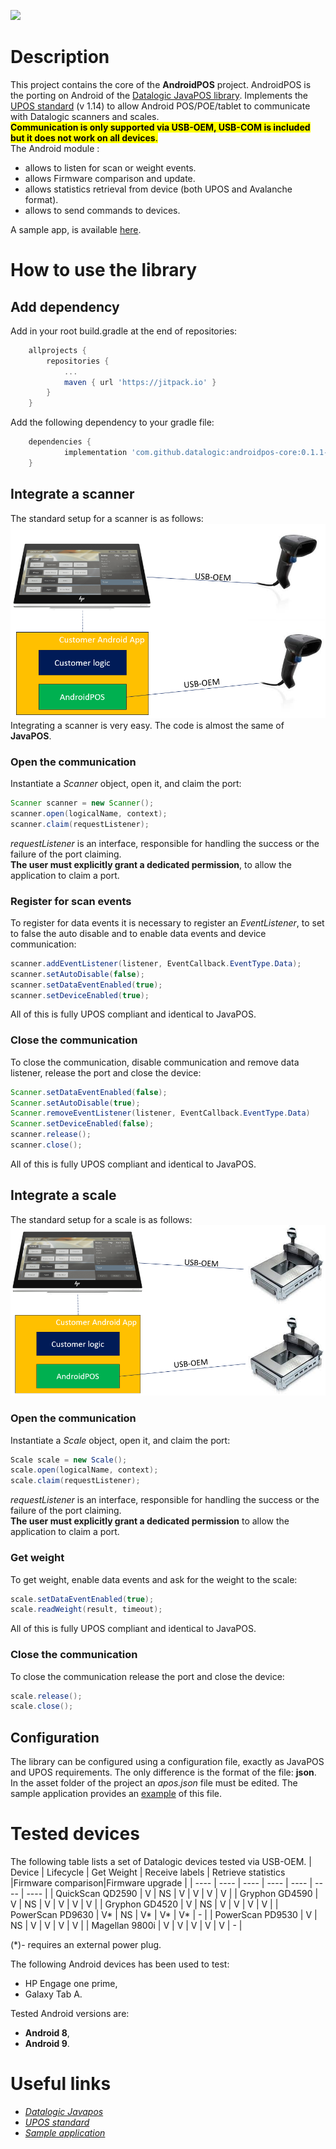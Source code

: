 [![](https://jitpack.io/v/datalogic/androidpos-core.svg)](https://jitpack.io/#datalogic/androidpos-core)
# Description
This project contains the core of the **AndroidPOS** project. AndroidPOS is the porting on Android of the [Datalogic JavaPOS library](https://datalogic.github.io/javapos/overview/). Implements the [UPOS standard](https://www.omg.org/spec/UPOS/) (v 1.14) to allow Android POS/POE/tablet to communicate with Datalogic scanners and scales.<br>
<mark>**Communication is only supported via USB-OEM, USB-COM is included but it does not work on all devices**.<br></mark>
The Android module :
- allows to listen for scan or weight events.
- allows Firmware comparison and update.
- allows statistics retrieval from device (both UPOS and Avalanche format).
- allows to send commands to devices.

A sample app, is available [here](https://github.com/datalogic/androidPOS-sampleApp).
# How to use the library
## Add dependency
Add in your root build.gradle at the end of repositories:
~~~gradle
    allprojects {
		repositories {
			...
			maven { url 'https://jitpack.io' }
		}
	}
~~~
Add the following dependency to your gradle file:
~~~gradle
    dependencies {
	        implementation 'com.github.datalogic:androidpos-core:0.1.1-alpha'
	}
~~~
## Integrate a scanner
The standard setup for a scanner is as follows:
![Scanner setup](/documentation/scanner-setup.PNG)
Integrating a scanner is very easy. The code is almost the same of **JavaPOS**.<br>
### Open the communication
Instantiate a *Scanner* object, open it, and claim the port:
~~~java
Scanner scanner = new Scanner();
scanner.open(logicalName, context);
scanner.claim(requestListener);
~~~
*requestListener* is an interface, responsible for handling the success or the failure of the port claiming.<br>
**The user must explicitly grant a dedicated permission**, to allow the application to claim a port.
### Register for scan events
To register for data events it is necessary to register an *EventListener*, to set to false the auto disable and to enable data events and device communication:
~~~java
scanner.addEventListener(listener, EventCallback.EventType.Data);
scanner.setAutoDisable(false);
scanner.setDataEventEnabled(true);
scanner.setDeviceEnabled(true);
~~~
All of this is fully UPOS compliant and identical to JavaPOS.
### Close the communication
To close the communication, disable communication and remove data listener, release the port and close the device:
~~~java
Scanner.setDataEventEnabled(false);
Scanner.setAutoDisable(true);
Scanner.removeEventListener(listener, EventCallback.EventType.Data)
Scanner.setDeviceEnabled(false);
scanner.release();
scanner.close();
~~~
All of this is fully UPOS compliant and identical to JavaPOS.
## Integrate a scale
The standard setup for a scale is as follows:
![Scale setup](/documentation/scale-setup.PNG)
### Open the communication
Instantiate a *Scale* object, open it, and claim the port:
~~~java
Scale scale = new Scale();
scale.open(logicalName, context);
scale.claim(requestListener);
~~~
*requestListener* is an interface, responsible for handling the success or the failure of the port claiming.<br>
**The user must explicitly grant a dedicated permission** to allow the application to claim a port.
### Get weight
To get weight, enable data events and ask for the weight to the scale:
~~~java
scale.setDataEventEnabled(true);
scale.readWeight(result, timeout);
~~~
All of this is fully UPOS compliant and identical to JavaPOS.
### Close the communication
To close the communication release the port and close the device:
~~~java
scale.release();
scale.close();
~~~
## Configuration
The library can be configured using a configuration file, exactly as JavaPOS and UPOS requirements. The only difference is the format of the file: **json**. In the asset folder of the project an *apos.json* file must be edited. The sample application provides an [example](https://github.com/datalogic/androidPOS-sampleApp/blob/main/app/src/main/assets/apos.json) of this file.
# Tested devices
The following table lists a set of Datalogic devices tested via USB-OEM.
| Device 			| Lifecycle | Get Weight 	| Receive labels 	| Retrieve statistics 	|Firmware comparison|Firmware upgrade	|
| ---- 				| ---- 		| ---- 			| ---- 				| ---- 					| ---- 				| ---- 				|
| QuickScan QD2590 	| V 		| NS 			| V 				| V 					| V 				| V 				| 
| Gryphon GD4590 	| V 		| NS 			| V 				| V 					| V 				| V 				|
| Gryphon GD4520 	| V 		| NS 			| V 				| V					 	| V 				| V 				|
| PowerScan PD9630	| V*		| NS			| V*				| V*					| V*				| -					|
| PowerScan PD9530	| V			| NS			| V					| V						| V					| V					|
| Magellan 9800i	| V			| V				| V					| V						| V					| -					|

  (*)- requires an external power plug.

The following Android devices has been used to test:
- HP Engage one prime,
- Galaxy Tab A.

Tested Android versions are:
- **Android 8**,
- **Android 9**.
  
# Useful links
- *[Datalogic Javapos](https://datalogic.github.io/javapos/overview/)*
- *[UPOS standard](https://www.omg.org/spec/UPOS/)*
- *[Sample application](https://github.com/datalogic/androidPOS-sampleApp)*